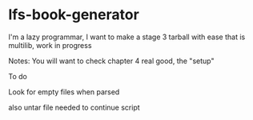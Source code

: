 # lfs-book-generator

I'm a lazy programmar, I want to make a stage 3 tarball with ease that is multilib, work in progress

Notes:
You will want to check chapter 4 real good, the "setup"

To do

Look for empty files when parsed

also untar file needed to continue script
